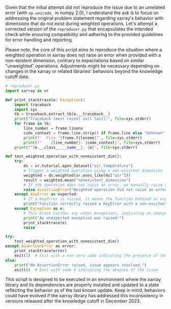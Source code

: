 Given that the initial attempt did not reproduce the issue due to an unrelated error (with `np.unicode_` in numpy 2.0), I understand the ask is to focus on addressing the original problem statement regarding xarray's behavior with dimensions that do not exist during weighted operations. Let's attempt a corrected version of the `reproducer.py` that encapsulates the intended check while ensuring compatibility and adhering to the provided guidelines for error handling and reporting. 

Please note, the core of this script aims to reproduce the situation where a weighted operation in xarray does not raise an error when provided with a non-existent dimension, contrary to expectations based on similar "unweighted" operations. Adjustments might be necessary depending on changes in the xarray or related libraries' behaviors beyond the knowledge cutoff date.

```python
# reproducer.py
import xarray as xr

def print_stacktrace(e: Exception):
    import traceback
    import sys
    tb = traceback.extract_tb(e.__traceback__)
    print("Traceback (most recent call last):", file=sys.stderr)
    for frame in tb:
        line_number = frame.lineno
        code_context = frame.line.strip() if frame.line else "Unknown"
        print(f'  File "{frame.filename}"', file=sys.stderr)
        print(f"    {line_number}: {code_context}", file=sys.stderr)
    print(f"{e.__class__.__name__}: {e}", file=sys.stderr)

def test_weighted_operation_with_nonexistent_dim():
    try:
        ds = xr.tutorial.open_dataset("air_temperature")
        # Trigger a weighted operation using a non-existent dimension
        weighted = ds.weighted(xr.ones_like(ds["air"]))
        result = weighted.mean("nonexistent_dimension")
        # If the operation does not raise an error, we manually raise an AssertionError
        raise AssertionError("Weighted operation did not raise an error with a non-existent dimension.")
    except KeyError as expected:
        # If a KeyError is raised, it means the function behaved as expected
        print("Function correctly raised a KeyError with a non-existent dimension.")
    except Exception as e:
        # This block catches any other exceptions, indicating an unexpected behavior
        print("An unexpected exception was raised:")
        print_stacktrace(e)
        raise

try:
    test_weighted_operation_with_nonexistent_dim()
except AssertionError as error:
    print_stacktrace(error)
    exit(1)  # Exit with a non-zero code indicating the presence of the issue
else:
    print("No AssertionError raised, issue appears resolved.")
    exit(0)  # Exit with code 0 indicating the absence of the issue
```

This script is designed to be executed in an environment where the xarray library and its dependencies are properly installed and updated to a state reflecting the behavior as of the last known update. Keep in mind, behaviors could have evolved if the xarray library has addressed this inconsistency in versions released after the knowledge cutoff in December 2023.